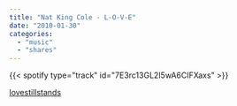 ```yaml
---
title: "Nat King Cole - L-O-V-E"
date: "2010-01-30"
categories:
  - "music"
  - "shares"
---
```


{{< spotify type="track" id="7E3rc13GL2I5wA6CIFXaxs" >}}

[lovestillstands](http://lovestillstands.tumblr.com/post/336686197/nat-king-cole-l-o-v-e)
